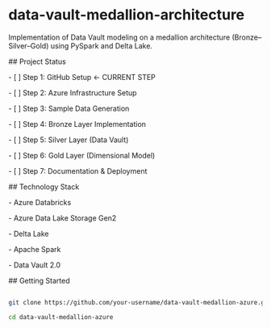 # data-vault-medallion-architecture

Implementation of Data Vault modeling on a medallion architecture (Bronze–Silver–Gold) using PySpark and Delta Lake.


\## Project Status

\- \[ ] Step 1: GitHub Setup ← CURRENT STEP

\- \[ ] Step 2: Azure Infrastructure Setup

\- \[ ] Step 3: Sample Data Generation

\- \[ ] Step 4: Bronze Layer Implementation

\- \[ ] Step 5: Silver Layer (Data Vault)

\- \[ ] Step 6: Gold Layer (Dimensional Model)

\- \[ ] Step 7: Documentation \& Deployment



\## Technology Stack

\- Azure Databricks

\- Azure Data Lake Storage Gen2

\- Delta Lake

\- Apache Spark

\- Data Vault 2.0



\## Getting Started



```bash

git clone https://github.com/your-username/data-vault-medallion-azure.git

cd data-vault-medallion-azure

